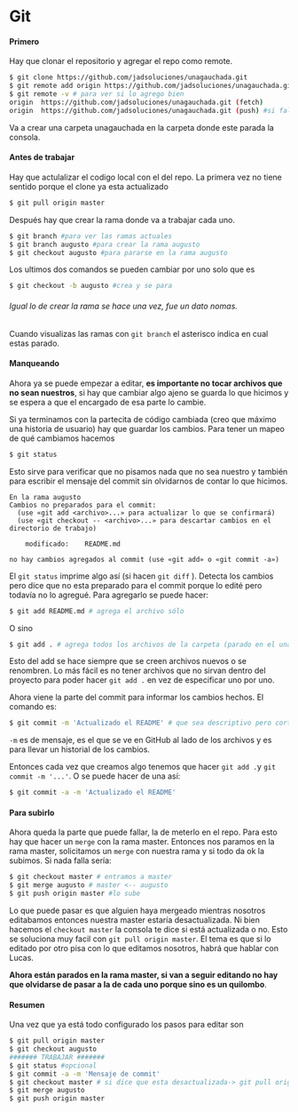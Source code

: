 # Git
#### Primero
Hay que clonar el repositorio y agregar el repo como remote.
``` sh
$ git clone https://github.com/jadsoluciones/unagauchada.git
$ git remote add origin https://github.com/jadsoluciones/unagauchada.git
$ git remote -v # para ver si lo agrego bien
origin	https://github.com/jadsoluciones/unagauchada.git (fetch)
origin	https://github.com/jadsoluciones/unagauchada.git (push) #si falta esta es porque no tenes permiso para pushear
``` 
Va a crear una carpeta unagauchada en la carpeta donde este parada la consola.
#### Antes de trabajar
Hay que actulalizar el codigo local con el del repo. La primera vez no tiene sentido porque el clone ya esta actualizado
``` sh
$ git pull origin master
``` 

Después hay que crear la rama donde va a trabajar cada uno.
``` sh
$ git branch #para ver las ramas actuales
$ git branch augusto #para crear la rama augusto
$ git checkout augusto #para pararse en la rama augusto
``` 
Los ultimos dos comandos se pueden cambiar por uno solo  que es
``` sh
$ git checkout -b augusto #crea y se para
``` 
###### Igual lo de crear la rama se hace una vez, fue un dato nomas.

Cuando visualizas las ramas con `git branch` el asterisco indica en cual estas parado.
#### Manqueando
Ahora ya se puede empezar a editar, **es importante no tocar archivos que no sean nuestros**, si hay que cambiar algo ajeno se guarda lo que hicimos y se espera a que el encargado de esa parte lo cambie.

Si ya terminamos con la partecita de código cambiada (creo que máximo una historia de usuario) hay que guardar los cambios. Para tener un mapeo de qué cambiamos hacemos
``` sh
$ git status
``` 
Esto sirve para verificar que no pisamos nada que no sea nuestro y también para escribir el mensaje del commit sin olvidarnos de contar lo que hicimos.

```
En la rama augusto
Cambios no preparados para el commit:
  (use «git add <archivo>...» para actualizar lo que se confirmará)
  (use «git checkout -- <archivo>...» para descartar cambios en el directorio de trabajo)

	modificado:    README.md

no hay cambios agregados al commit (use «git add» o «git commit -a»)
```
El `git status` imprime algo así (si hacen `git diff` ). Detecta los cambios pero dice que no esta preparado para el commit porque lo edité pero todavía no lo agregué. Para agregarlo se puede hacer:
```sh
$ git add README.md # agrega el archivo sólo
```
O sino
```sh
$ git add . # agrega todos los archivos de la carpeta (parado en el unagauchada) 
```

Esto del add se hace siempre que se creen archivos nuevos o se renombren. Lo más fácil es no tener archivos que no sirvan dentro del proyecto para poder hacer `git add .` en vez de especificar uno por uno.

Ahora viene la parte del commit para informar los cambios hechos. El comando es:
```sh
$ git commit -m 'Actualizado el README' # que sea descriptivo pero corto como un título
```
`-m` es de mensaje, es el que se ve en GitHub al lado de los archivos  y es para llevar un historial de los cambios.

Entonces cada vez que creamos algo tenemos que hacer `git add .`y `git commit -m '...'`. O se puede hacer de una así:
```sh
$ git commit -a -m 'Actualizado el README'
```
#### Para subirlo
Ahora queda la parte que puede fallar, la de meterlo en el repo. Para esto hay que hacer un `merge` con la rama master. Entonces nos paramos en la rama master, solicitamos un `merge` con nuestra rama y si todo da ok la subimos. Si nada falla
sería:
``` sh
$ git checkout master # entramos a master
$ git merge augusto # master <-- augusto
$ git push origin master #lo sube
```
Lo que puede pasar es que alguien haya mergeado mientras nosotros editabamos entonces nuestra master estaría desactualizada. Ni bien hacemos el `checkout master` la consola te dice si está actualizada o no. Esto se soluciona muy facil con `git pull origin master`. El tema es que si lo editado por otro pisa con lo que editamos nosotros, habrá que hablar con Lucas. 

**Ahora están parados en la rama master, si van a seguir editando no hay que olvidarse de pasar a la de cada uno porque sino es un quilombo**.

#### Resumen

Una vez que ya está todo configurado los pasos para editar son
```sh
$ git pull origin master
$ git checkout augusto
####### TRABAJAR #######
$ git status #opcional
$ git commit -a -m 'Mensaje de commit'
$ git checkout master # si dice que esta desactualizada-> git pull origin master
$ git merge augusto
$ git push origin master
```
